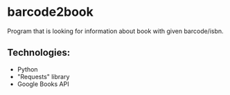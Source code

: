 # barcode2book
Program that is looking for information about book with given barcode/isbn.
## Technologies:
 - Python
 - "Requests" library
 - Google Books API
